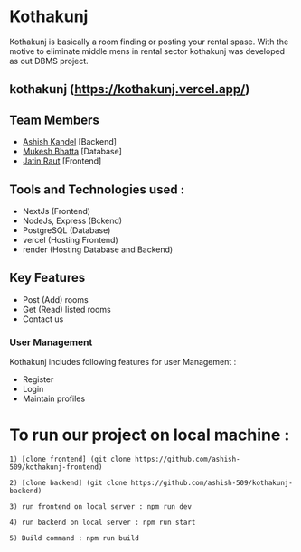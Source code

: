 # Kothakunj

Kothakunj is basically a room finding or posting your rental spase. With the motive to eliminate middle mens in rental sector kothakunj was developed as out DBMS project.

## kothakunj (https://kothakunj.vercel.app/)

## Team Members

- [Ashish Kandel](https://github.com/ashish-509) [Backend]
- [Mukesh Bhatta](https://github.com/mukesh875bhatta) [Database]
- [Jatin Raut](https://github.com/jatinraut4) [Frontend]

## Tools and Technologies used : 

- NextJs (Frontend)
- NodeJs, Express (Bckend)
- PostgreSQL (Database)
- vercel (Hosting Frontend)
- render (Hosting Database and Backend)

## Key Features

- Post (Add) rooms
- Get (Read) listed rooms
- Contact us

### User Management
Kothakunj includes following features for user Management : 
- Register
- Login
- Maintain profiles

# To run our project on local machine :

    1) [clone frontend] (git clone https://github.com/ashish-509/kothakunj-frontend)

    2) [clone backend] (git clone https://github.com/ashish-509/kothakunj-backend)

    3) run frontend on local server : npm run dev

    4) run backend on local server : npm run start

    5) Build command : npm run build